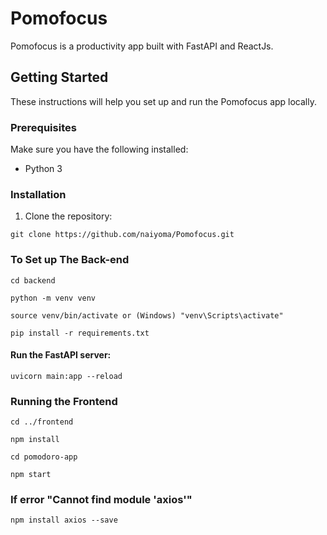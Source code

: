 # Pomofocus

Pomofocus is a productivity app built with FastAPI and ReactJs.

## Getting Started

These instructions will help you set up and run the Pomofocus app locally.

### Prerequisites

Make sure you have the following installed:

- Python 3 


### Installation

1. Clone the repository:

```
git clone https://github.com/naiyoma/Pomofocus.git
```

### To Set up The Back-end

```
cd backend
```

```
python -m venv venv
```

```
source venv/bin/activate or (Windows) "venv\Scripts\activate"
```

```
pip install -r requirements.txt
```

#### Run the FastAPI server:

```
uvicorn main:app --reload
```


### Running the Frontend

```
cd ../frontend
```

```
npm install
```

```
cd pomodoro-app
```

```
npm start
```
### If error "Cannot find module 'axios'"

```
npm install axios --save
```
